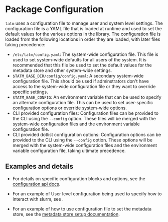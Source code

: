 # Package Configuration

`tatm` uses a configuration file to manage user and system level settings. The configuration file is a YAML file that is loaded at runtime and used to set the default values for the various options in the library. The configuration file is loaded from the following locations in order they are loaded, with later files taking precedence:
- `/etc/tatm/config.yaml`: The system-wide configuration file. This file is used to set system-wide defaults for all users of the system. It is recommended that this file be used to set the default values for the metadata store and other system-wide settings.
- `$TATM_BASE_DIR/config/config.yaml`: A secondary system-wide configuration file. This should be used if adminstrators don't have access to the system-wide configuration file or they want to override specific settings.
- `$TATM_BASE_CONFIG`: An environment variable that can be used to specify an alternate configuration file. This can be used to set user-specific configuration options or override system-wide options.
- CLI provided configuration files: Configuration files can be provided to the CLI using the `--config` option. These files will be merged with the system-wide configuration files and the environment variable configuration file.
- CLI provided dotlist configuration options: Configuration options can be provided to the CLI using the `--config` option. These options will be merged with the system-wide configuration files and the environment variable configuration file, taking ultimate precedence.

## Examples and details
- For details on specific configuration blocks and options, see the [configuration api docs](api_docs/config_api.md).

- For an example of User level configuration being used to specify how to interact with slurm, see [](text_dataset.md).

- For an example of how to use configuration file to set the metadata store, see the [metadata store setup documentation](admin_docs/metadata_store_setup.md).

